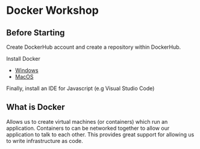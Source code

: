 # Docker Workshop

## Before Starting

Create DockerHub account and create a repository within DockerHub. 

Install Docker

* [Windows](https://hub.docker.com/editions/community/docker-ce-desktop-windows)
* [MacOS](https://hub.docker.com/editions/community/docker-ce-desktop-mac)

Finally, install an IDE for Javascript (e.g Visual Studio Code)

## What is Docker

Allows us to create virtual machines (or containers) which run an application. Containers to can be networked together to allow our application to talk to each other. This provides great support for allowing us to write infrastructure as code.
